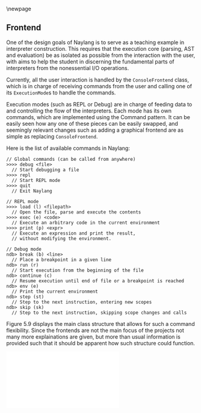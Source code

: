 \newpage

Frontend
------

One of the design goals of Naylang is to serve as a teaching example in interpreter construction. This requires that the execution core (parsing, AST and evaluation) be as isolated as possible from the interaction with the user, with aims to help the student in discerning the fundamental parts of interpreters from the nonessential I/O operations.

Currently, all the user interaction is handled by the `ConsoleFrontend` class, which is in charge of receiving commands from the user and calling one of its `ExecutionMode`s to handle the commands.

Execution modes (such as REPL or Debug) are in charge of feeding data to and controlling the flow of the interpreters. Each mode has its own commands, which are implemented using the Command pattern. It can be easily seen how any one of these pieces can be easily swapped, and seemingly relevant changes such as adding a graphical frontend are as simple as replacing `ConsoleFrontend`.

Here is the list of available commands in Naylang:

```
// Global commands (can be called from anywhere)
>>>> debug <file>
  // Start debugging a file
>>>> repl
  // Start REPL mode
>>>> quit
  // Exit Naylang

// REPL mode
>>>> load (l) <filepath>
  // Open the file, parse and execute the contents
>>>> exec (e) <code>    
  // Execute an arbitrary code in the current environment
>>>> print (p) <expr>
  // Execute an expression and print the result,
  // without modifying the environment.

// Debug mode
ndb> break (b) <line>   
  // Place a breakpoint in a given line
ndb> run (r)   
  // Start execution from the beginning of the file
ndb> continue (c)   
  // Resume execution until end of file or a breakpoint is reached
ndb> env (e)   
  // Print the current environment
ndb> step (st)   
  // Step to the next instruction, entering new scopes
ndb> skip (sk)   
  // Step to the next instruction, skipping scope changes and calls
```

Figure 5.9 displays the main class structure that allows for such a command flexibility. Since the frontends are not the main focus of the projects not many more explainations are given, but more than usual information is provided such that it should be apparent how such structure could function.

![Frontends And Controllers](images/frontends.pdf) 
